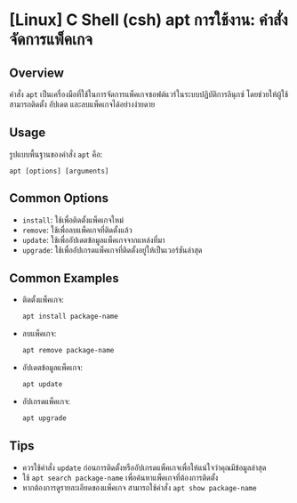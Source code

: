 # [Linux] C Shell (csh) apt การใช้งาน: คำสั่งจัดการแพ็คเกจ

## Overview
คำสั่ง `apt` เป็นเครื่องมือที่ใช้ในการจัดการแพ็คเกจซอฟต์แวร์ในระบบปฏิบัติการลินุกซ์ โดยช่วยให้ผู้ใช้สามารถติดตั้ง อัปเดต และลบแพ็คเกจได้อย่างง่ายดาย

## Usage
รูปแบบพื้นฐานของคำสั่ง `apt` คือ:

```
apt [options] [arguments]
```

## Common Options
- `install`: ใช้เพื่อติดตั้งแพ็คเกจใหม่
- `remove`: ใช้เพื่อลบแพ็คเกจที่ติดตั้งแล้ว
- `update`: ใช้เพื่ออัปเดตข้อมูลแพ็คเกจจากแหล่งที่มา
- `upgrade`: ใช้เพื่ออัปเกรดแพ็คเกจที่ติดตั้งอยู่ให้เป็นเวอร์ชันล่าสุด

## Common Examples
- ติดตั้งแพ็คเกจ:
    ```bash
    apt install package-name
    ```
- ลบแพ็คเกจ:
    ```bash
    apt remove package-name
    ```
- อัปเดตข้อมูลแพ็คเกจ:
    ```bash
    apt update
    ```
- อัปเกรดแพ็คเกจ:
    ```bash
    apt upgrade
    ```

## Tips
- ควรใช้คำสั่ง `update` ก่อนการติดตั้งหรืออัปเกรดแพ็คเกจเพื่อให้แน่ใจว่าคุณมีข้อมูลล่าสุด
- ใช้ `apt search package-name` เพื่อค้นหาแพ็คเกจที่ต้องการติดตั้ง
- หากต้องการดูรายละเอียดของแพ็คเกจ สามารถใช้คำสั่ง `apt show package-name`